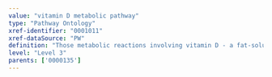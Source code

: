 ```yaml
---
value: "vitamin D metabolic pathway"
type: "Pathway Ontology"
xref-identifier: "0001011"
xref-dataSource: "PW"
definition: "Those metabolic reactions involving vitamin D - a fat-soluble vitamin. Vitamin D represents a group of fat-soluble compounds that can be synthesized from cholesterol and exposure to sunlight. In view of the latter source, it is not considered a true vitamin. One of its metabolites, calcitriol, acts in a hormone-like manner as a signaling molecule."
level: "Level 3"
parents: ['0000135']
---
```

